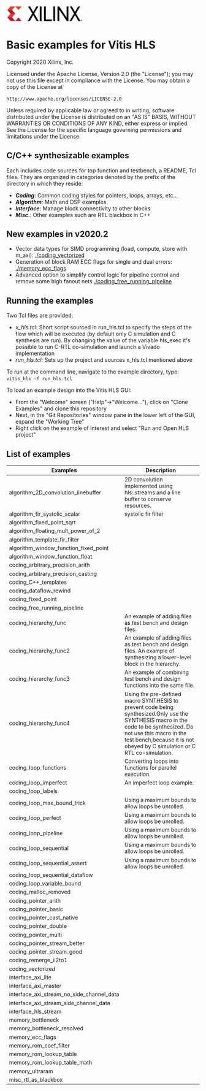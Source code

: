 <img src="./images/logo.gif" alt="logo" width="200"/>

# Basic examples for Vitis HLS

Copyright 2020 Xilinx, Inc.

Licensed under the Apache License, Version 2.0 (the "License");
you may not use this file except in compliance with the License.
You may obtain a copy of the License at

    http://www.apache.org/licenses/LICENSE-2.0

Unless required by applicable law or agreed to in writing, software
distributed under the License is distributed on an "AS IS" BASIS,
WITHOUT WARRANTIES OR CONDITIONS OF ANY KIND, either express or implied.
See the License for the specific language governing permissions and
limitations under the License.

## C/C++ synthesizable examples

Each includes code sources for top function and testbench, a README, Tcl files.  They are organized in categories denoted by the prefix of the directory in which they reside:
* **_Coding_**: Common coding styles for pointers, loops, arrays, etc...
* **_Algorithm_**: Math and DSP examples
* **_Interface_**: Manage block connectivity to other blocks
* **_Misc._**: Other examples such are RTL blackbox in C++

## New examples in v2020.2
* Vector data types for SIMD programming (load, compute, store with m_axi): [./coding_vectorized](./coding_vectorized)
* Generation of block RAM ECC flags for single and dual errors: [./memory_ecc_flags](./memory_ecc_flags)
* Advanced option to simplify control logic for pipeline control and remove some high fanout nets [./coding_free_running_pipeline](./coding_free_running_pipeline)

## Running the examples

Two Tcl files are provided:
* _x_hls.tcl_: Short script sourced in run_hls.tcl to specify the steps of the flow which will be executed (by default only C simulation and C synthesis are run).  By changing the value of the variable hls_exec it's possible to run C-RTL co-simulation and launch a Vivado implementation
* _run_hls.tcl_: Sets up the project and sources x_hls.tcl mentioned above

To run at the command line, navigate to the example directory, type:
`vitis_hls -f run_hls.tcl`

To load an example design into the Vitis HLS GUI:
* From the "Welcome" screen ("Help"->"Welcome..."), click on "Clone Examples" and clone this repository
* Next, in the "Git Repositories" window pane in the lower left of the GUI, expand the "Working Tree"
* Right click on the example of interest and select "Run and Open HLS project"

## List of examples
Examples | Description
---------|------------
algorithm_2D_convolution_linebuffer|2D convolution implemented using hls::streams and a line buffer to conserve resources.
algorithm_fir_systolic_scalar| systolic fir filter
algorithm_fixed_point_sqrt|
algorithm_floating_mult_power_of_2|
algorithm_template_fir_filter|
algorithm_window_function_fixed_point|
algorithm_window_function_float|
coding_arbitrary_precision_arith|
coding_arbitrary_precision_casting|
coding_C++_templates|
coding_dataflow_rewind|
coding_fixed_point|
coding_free_running_pipeline|
coding_hierarchy_func|An example of adding files as test bench and design files.
coding_hierarchy_func2|An example of adding files as test bench and design files. An example of synthesizing a lower-level block in the hierarchy.
coding_hierarchy_func3|An example of combining test bench and design functions into the same file.
coding_hierarchy_func4|Using the pre-defined macro SYNTHESIS to prevent code being synthesized.Only use the SYNTHESIS macro in the code to be synthesized. Do not use this macro in the test bench,because it is not obeyed by C simulation or C RTL co-simulation.
coding_loop_functions|Converting loops into functions for parallel execution.
coding_loop_imperfect|An imperfect loop example.
coding_loop_labels|
coding_loop_max_bound_trick|Using a maximum bounds to allow loops be unrolled.
coding_loop_perfect|Using a maximum bounds to allow loops be unrolled.
coding_loop_pipeline|Using a maximum bounds to allow loops be unrolled.
coding_loop_sequential|Using a maximum bounds to allow loops be unrolled.
coding_loop_sequential_assert|Using a maximum bounds to allow loops be unrolled.
coding_loop_sequential_dataflow|
coding_loop_variable_bound|
coding_malloc_removed|
coding_pointer_arith|
coding_pointer_basic|
coding_pointer_cast_native|
coding_pointer_double|
coding_pointer_multi|
coding_pointer_stream_better|
coding_pointer_stream_good|
coding_remerge_ii2to1|
coding_vectorized|
interface_axi_lite|
interface_axi_master|
interface_axi_stream_no_side_channel_data|
interface_axi_stream_side_channel_data|
interface_hls_stream|
memory_bottleneck|
memory_bottleneck_resolved|
memory_ecc_flags|
memory_rom_coef_filter|
memory_rom_lookup_table|
memory_rom_lookup_table_math|
memory_ultraram|
misc_rtl_as_blackbox|


